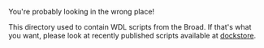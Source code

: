 You're probably looking in the wrong place!

This directory used to contain WDL scripts from the Broad. If that's what you want, please look at recently published scripts available at [dockstore](https://dockstore.org).

